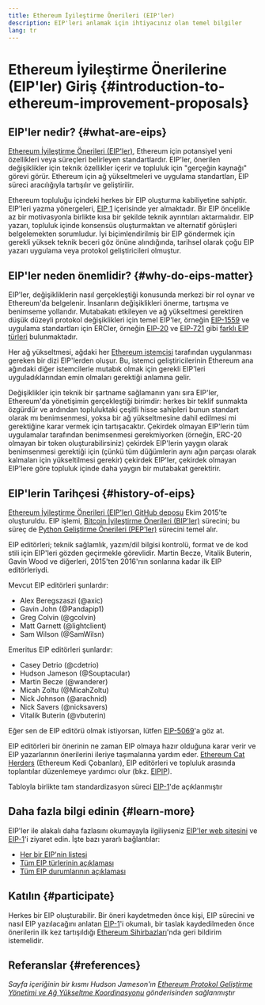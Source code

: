 ```yaml
---
title: Ethereum İyileştirme Önerileri (EIP'ler)
description: EIP'leri anlamak için ihtiyacınız olan temel bilgiler
lang: tr
---
```


# Ethereum İyileştirme Önerilerine (EIP'ler) Giriş {#introduction-to-ethereum-improvement-proposals}

## EIP'ler nedir? {#what-are-eips}

[Ethereum İyileştirme Önerileri (EIP'ler)](https://eips.ethereum.org/), Ethereum için potansiyel yeni özellikleri veya süreçleri belirleyen standartlardır. EIP'ler, önerilen değişiklikler için teknik özellikler içerir ve topluluk için "gerçeğin kaynağı" görevi görür. Ethereum için ağ yükseltmeleri ve uygulama standartları, EIP süreci aracılığıyla tartışılır ve geliştirilir.

Ethereum topluluğu içindeki herkes bir EIP oluşturma kabiliyetine sahiptir. EIP'leri yazma yönergeleri, [EIP 1](https://eips.ethereum.org/EIPS/eip-1) içerisinde yer almaktadır. Bir EIP öncelikle az bir motivasyonla birlikte kısa bir şekilde teknik ayrıntıları aktarmalıdır. EIP yazarı, topluluk içinde konsensüs oluşturmaktan ve alternatif görüşleri belgelemekten sorumludur. İyi biçimlendirilmiş bir EIP göndermek için gerekli yüksek teknik beceri göz önüne alındığında, tarihsel olarak çoğu EIP yazarı uygulama veya protokol geliştiricileri olmuştur.

## EIP'ler neden önemlidir? {#why-do-eips-matter}

EIP'ler, değişikliklerin nasıl gerçekleştiği konusunda merkezi bir rol oynar ve Ethereum'da belgelenir. İnsanların değişiklikleri önerme, tartışma ve benimseme yollarıdır. Mutabakatı etkileyen ve ağ yükseltmesi gerektiren düşük düzeyli protokol değişiklikleri için temel EIP'ler, örneğin [EIP-1559](https://eips.ethereum.org/EIPS/eip-1559) ve uygulama standartları için ERCler, örneğin [EIP-20](https://eips.ethereum.org/EIPS/eip-20) ve [EIP-721](https://eips.ethereum.org/EIPS/eip-721) gibi [farklı EIP türleri](https://eips.ethereum.org/EIPS/eip-1#eip-types) bulunmaktadır.

Her ağ yükseltmesi, ağdaki her [Ethereum istemcisi](/learn/#clients-and-nodes) tarafından uygulanması gereken bir dizi EIP'lerden oluşur. Bu, istemci geliştiricilerinin Ethereum ana ağındaki diğer istemcilerle mutabık olmak için gerekli EIP'leri uyguladıklarından emin olmaları gerektiği anlamına gelir.

Değişiklikler için teknik bir şartname sağlamanın yanı sıra EIP'ler, Ethereum'da yönetişimin gerçekleştiği birimdir: herkes bir teklif sunmakta özgürdür ve ardından topluluktaki çeşitli hisse sahipleri bunun standart olarak mı benimsenmesi, yoksa bir ağ yükseltmesine dahil edilmesi mi gerektiğine karar vermek için tartışacaktır. Çekirdek olmayan EIP'lerin tüm uygulamalar tarafından benimsenmesi gerekmiyorken (örneğin, ERC-20 olmayan bir token oluşturabilirsiniz) çekirdek EIP'lerin yaygın olarak benimsenmesi gerektiği için (çünkü tüm düğümlerin aynı ağın parçası olarak kalmaları için yükseltilmesi gerekir) çekirdek EIP'ler, çekirdek olmayan EIP'lere göre topluluk içinde daha yaygın bir mutabakat gerektirir.

## EIP'lerin Tarihçesi {#history-of-eips}

[Ethereum İyileştirme Önerileri (EIP'ler) GitHub deposu](https://github.com/ethereum/EIPs) Ekim 2015'te oluşturuldu. EIP işlemi, [Bitcoin İyileştirme Önerileri (BIP'ler)](https://github.com/bitcoin/bips) sürecini; bu süreç de [Python Geliştirme Önerileri (PEP'ler)](https://www.python.org/dev/peps/) sürecini temel alır.

EIP editörleri; teknik sağlamlık, yazım/dil bilgisi kontrolü, format ve de kod stili için EIP'leri gözden geçirmekle görevlidir. Martin Becze, Vitalik Buterin, Gavin Wood ve diğerleri, 2015'ten 2016'nın sonlarına kadar ilk EIP editörleriydi.

Mevcut EIP editörleri şunlardır:

- Alex Beregszaszi (@axic)
- Gavin John (@Pandapip1)
- Greg Colvin (@gcolvin)
- Matt Garnett (@lightclient)
- Sam Wilson (@SamWilsn)

Emeritus EIP editörleri şunlardır:

- Casey Detrio (@cdetrio)
- Hudson Jameson (@Souptacular)
- Martin Becze (@wanderer)
- Micah Zoltu (@MicahZoltu)
- Nick Johnson (@arachnid)
- Nick Savers (@nicksavers)
- Vitalik Buterin (@vbuterin)

Eğer sen de EIP editörü olmak istiyorsan, lütfen [EIP-5069](https://eips.ethereum.org/EIPS/eip-5069)'a göz at.

EIP editörleri bir önerinin ne zaman EIP olmaya hazır olduğuna karar verir ve EIP yazarlarının önerilerini ileriye taşımalarına yardım eder. [Ethereum Cat Herders](https://www.ethereumcatherders.com/) (Ethereum Kedi Çobanları), EIP editörleri ve topluluk arasında toplantılar düzenlemeye yardımcı olur (bkz. [EIPIP](https://github.com/ethereum-cat-herders/EIPIP)).

Tabloyla birlikte tam standardizasyon süreci [EIP-1](https://eips.ethereum.org/EIPS/eip-1)'de açıklanmıştır

## Daha fazla bilgi edinin {#learn-more}

EIP'ler ile alakalı daha fazlasını okumayayla ilgiliyseniz [EIP'ler web sitesini](https://eips.ethereum.org/) ve [EIP-1](https://eips.ethereum.org/EIPS/eip-1)'i ziyaret edin. İşte bazı yararlı bağlantılar:

- [Her bir EIP'nin listesi](https://eips.ethereum.org/all)
- [Tüm EIP türlerinin açıklaması](https://eips.ethereum.org/EIPS/eip-1#eip-types)
- [Tüm EIP durumlarının açıklaması](https://eips.ethereum.org/EIPS/eip-1#eip-process)

## Katılın {#participate}

Herkes bir EIP oluşturabilir. Bir öneri kaydetmeden önce kişi, EIP sürecini ve nasıl EIP yazılacağını anlatan [EIP-1](https://eips.ethereum.org/EIPS/eip-1)'i okumalı, bir taslak kaydedilmeden önce önerilerin ilk kez tartışıldığı [Ethereum Sihirbazları](https://ethereum-magicians.org/)'nda geri bildirim istemelidir.

## Referanslar {#references}

<cite class="citation">

Sayfa içeriğinin bir kısmı Hudson Jameson'ın [Ethereum Protokol Geliştirme Yönetimi ve Ağ Yükseltme Koordinasyonu](https://hudsonjameson.com/2020-03-23-ethereum-protocol-development-governance-and-network-upgrade-coordination/) gönderisinden sağlanmıştır

</cite>
